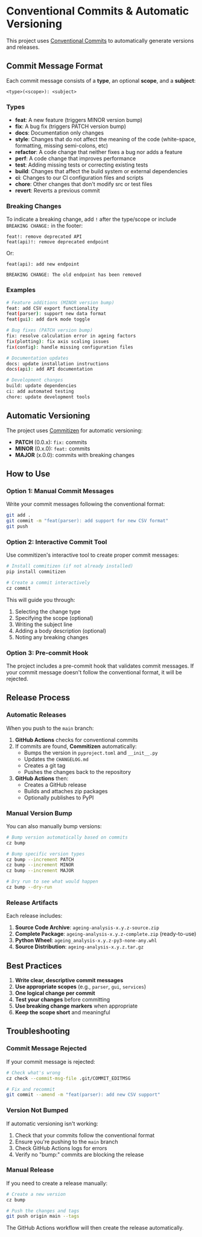 # Conventional Commits & Automatic Versioning

This project uses [Conventional Commits](https://www.conventionalcommits.org/) to automatically generate versions and releases.

## Commit Message Format

Each commit message consists of a **type**, an optional **scope**, and a **subject**:

```
<type>(<scope>): <subject>
```

### Types

- **feat**: A new feature (triggers MINOR version bump)
- **fix**: A bug fix (triggers PATCH version bump)
- **docs**: Documentation only changes
- **style**: Changes that do not affect the meaning of the code (white-space, formatting, missing semi-colons, etc)
- **refactor**: A code change that neither fixes a bug nor adds a feature
- **perf**: A code change that improves performance
- **test**: Adding missing tests or correcting existing tests
- **build**: Changes that affect the build system or external dependencies
- **ci**: Changes to our CI configuration files and scripts
- **chore**: Other changes that don't modify src or test files
- **revert**: Reverts a previous commit

### Breaking Changes

To indicate a breaking change, add `!` after the type/scope or include `BREAKING CHANGE:` in the footer:

```
feat!: remove deprecated API
feat(api)!: remove deprecated endpoint
```

Or:

```
feat(api): add new endpoint

BREAKING CHANGE: The old endpoint has been removed
```

### Examples

```bash
# Feature additions (MINOR version bump)
feat: add CSV export functionality
feat(parser): support new data format
feat(gui): add dark mode toggle

# Bug fixes (PATCH version bump)
fix: resolve calculation error in ageing factors
fix(plotting): fix axis scaling issues
fix(config): handle missing configuration files

# Documentation updates
docs: update installation instructions
docs(api): add API documentation

# Development changes
build: update dependencies
ci: add automated testing
chore: update development tools
```

## Automatic Versioning

The project uses [Commitizen](https://commitizen-tools.github.io/commitizen/) for automatic versioning:

- **PATCH** (0.0.x): `fix:` commits
- **MINOR** (0.x.0): `feat:` commits
- **MAJOR** (x.0.0): commits with breaking changes

## How to Use

### Option 1: Manual Commit Messages

Write your commit messages following the conventional format:

```bash
git add .
git commit -m "feat(parser): add support for new CSV format"
git push
```

### Option 2: Interactive Commit Tool

Use commitizen's interactive tool to create proper commit messages:

```bash
# Install commitizen (if not already installed)
pip install commitizen

# Create a commit interactively
cz commit
```

This will guide you through:
1. Selecting the change type
2. Specifying the scope (optional)
3. Writing the subject line
4. Adding a body description (optional)
5. Noting any breaking changes

### Option 3: Pre-commit Hook

The project includes a pre-commit hook that validates commit messages. If your commit message doesn't follow the conventional format, it will be rejected.

## Release Process

### Automatic Releases

When you push to the `main` branch:

1. **GitHub Actions** checks for conventional commits
2. If commits are found, **Commitizen** automatically:
   - Bumps the version in `pyproject.toml` and `__init__.py`
   - Updates the `CHANGELOG.md`
   - Creates a git tag
   - Pushes the changes back to the repository
3. **GitHub Actions** then:
   - Creates a GitHub release
   - Builds and attaches zip packages
   - Optionally publishes to PyPI

### Manual Version Bump

You can also manually bump versions:

```bash
# Bump version automatically based on commits
cz bump

# Bump specific version types
cz bump --increment PATCH
cz bump --increment MINOR
cz bump --increment MAJOR

# Dry run to see what would happen
cz bump --dry-run
```

### Release Artifacts

Each release includes:

1. **Source Code Archive**: `ageing-analysis-x.y.z-source.zip`
2. **Complete Package**: `ageing-analysis-x.y.z-complete.zip` (ready-to-use)
3. **Python Wheel**: `ageing_analysis-x.y.z-py3-none-any.whl`
4. **Source Distribution**: `ageing-analysis-x.y.z.tar.gz`

## Best Practices

1. **Write clear, descriptive commit messages**
2. **Use appropriate scopes** (e.g., `parser`, `gui`, `services`)
3. **One logical change per commit**
4. **Test your changes** before committing
5. **Use breaking change markers** when appropriate
6. **Keep the scope short** and meaningful

## Troubleshooting

### Commit Message Rejected

If your commit message is rejected:

```bash
# Check what's wrong
cz check --commit-msg-file .git/COMMIT_EDITMSG

# Fix and recommit
git commit --amend -m "feat(parser): add new CSV support"
```

### Version Not Bumped

If automatic versioning isn't working:

1. Check that your commits follow the conventional format
2. Ensure you're pushing to the `main` branch
3. Check GitHub Actions logs for errors
4. Verify no "bump:" commits are blocking the release

### Manual Release

If you need to create a release manually:

```bash
# Create a new version
cz bump

# Push the changes and tags
git push origin main --tags
```

The GitHub Actions workflow will then create the release automatically.
